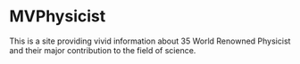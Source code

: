 # MVPhysicist
This is a site providing vivid information about 35 World Renowned Physicist and their major contribution to the field of science. 
